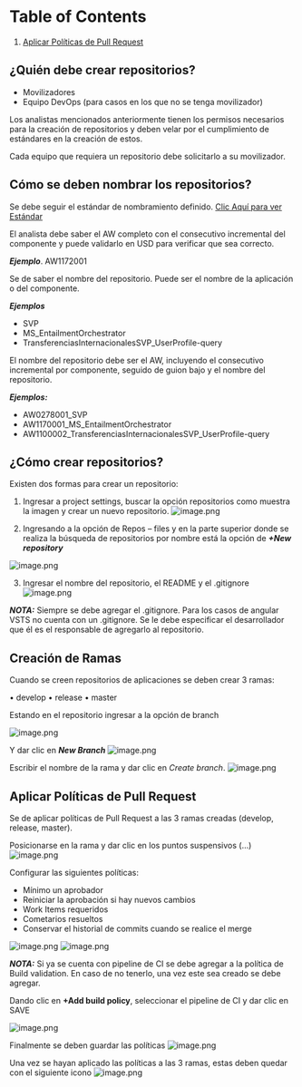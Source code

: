 # Table of Contents
1. [Aplicar Políticas de Pull Request](#introduction)

## **¿Quién debe crear repositorios?**
- Movilizadores
- Equipo DevOps (para casos en los que no se tenga movilizador)

Los analistas mencionados anteriormente tienen los permisos necesarios para la creación de repositorios y deben velar por el cumplimiento de estándares en la creación de estos.

Cada equipo que requiera un repositorio debe solicitarlo a su movilizador.

## **Cómo se deben nombrar los repositorios?**

Se debe seguir el estándar de nombramiento definido. [Clic Aquí para ver Estándar](https://grupobancolombia.visualstudio.com/Vicepresidencia%20Servicios%20de%20Tecnolog%C3%ADa/_wiki/wikis/Vicepresidencia%20Servicios%20de%20Tecnolog%C3%ADa.wiki?wikiVersion=GBwikiMaster&pagePath=%2FDevOps%2FEst%C3%A1ndares%20DevOps%2FEst%C3%A1ndar%20nombramiento%20de%20Repositorios)

El analista debe saber el AW completo con el consecutivo incremental del componente y puede validarlo en USD para verificar que sea correcto.

_**Ejemplo**_. AW1172001 <a name="introduction"></a>

Se de saber el nombre del repositorio. Puede ser el nombre de la aplicación o del componente.

**_Ejemplos_**
- SVP
- MS_EntailmentOrchestrator
- TransferenciasInternacionalesSVP_UserProfile-query

El nombre del repositorio debe ser el AW, incluyendo el consecutivo incremental por componente, seguido de guion bajo y el nombre del repositorio.

**_Ejemplos:_** 
- AW0278001_SVP
- AW1170001_MS_EntailmentOrchestrator
- AW1100002_TransferenciasInternacionalesSVP_UserProfile-query

## **¿Cómo crear repositorios?**
Existen dos formas para crear un repositorio:

1.	Ingresar a project settings, buscar la opción repositorios como muestra la imagen y crear un nuevo repositorio.
![image.png](/.attachments/image-eefc279a-4468-4c86-a043-55405d20777a.png)

2.	Ingresando a la opción de Repos – files y en la parte superior donde se realiza la búsqueda de repositorios por nombre está la opción de **_+New repository_**

![image.png](/.attachments/image-f6797713-6876-4f56-b2ad-6d4912516b9d.png)

3. Ingresar el nombre del repositorio, el README y el .gitignore
![image.png](/.attachments/image-9df889c4-8ef7-40d3-a13d-77c8c18d9286.png)

**_NOTA:_** Siempre se debe agregar el .gitignore. 
Para los casos de angular VSTS no cuenta con un .gitignore. Se le debe especificar el desarrollador que él es el responsable de agregarlo al repositorio. 

## **Creación de Ramas**
Cuando se creen repositorios de aplicaciones se deben crear 3 ramas:

•	develop
•	release
•	master

Estando en el repositorio ingresar a la opción de branch

![image.png](/.attachments/image-ee354366-f9c1-4317-8189-455f0f33d141.png)

Y dar clic en **_New Branch_**
![image.png](/.attachments/image-9c59655d-e0c7-420f-915a-d27884998be6.png)

Escribir el nombre de la rama y dar clic en _Create branch_.
![image.png](/.attachments/image-79aa2f60-16ca-4a32-a784-049027604aa5.png)

## **Aplicar Políticas de Pull Request**

Se de aplicar políticas de Pull Request a las 3 ramas creadas (develop, release, master).

Posicionarse en la rama y dar clic en los puntos suspensivos (...)
![image.png](/.attachments/image-330910a9-22b6-4d3a-9621-2ab8999d9aba.png)

Configurar las siguientes políticas:
- Mínimo un aprobador
- Reiniciar la aprobación si hay nuevos cambios
- Work Items requeridos
- Cometarios resueltos
- Conservar el historial de commits cuando se realice el merge

![image.png](/.attachments/image-078ca137-2322-441f-babc-c05053b2739f.png)
![image.png](/.attachments/image-2b7482d5-e0b0-43f0-99ca-27ce37b1e585.png)

**_NOTA:_** Si ya se cuenta con pipeline de CI se debe agregar a la política de Build validation. 
En caso de no tenerlo, una vez este sea creado se debe agregar. 

Dando clic en **+Add build policy**, seleccionar el pipeline de CI y dar clic en SAVE

![image.png](/.attachments/image-20c264cc-1f45-43ed-a5d7-0640961524d7.png)

Finalmente se deben guardar las políticas
![image.png](/.attachments/image-e1b9365a-4b3c-4dd8-bbce-a438fa81f3be.png)

Una vez se hayan aplicado las políticas a las 3 ramas, estas deben quedar con el siguiente icono
![image.png](/.attachments/image-45705382-a2f4-4615-a057-f32d6063ad50.png)
